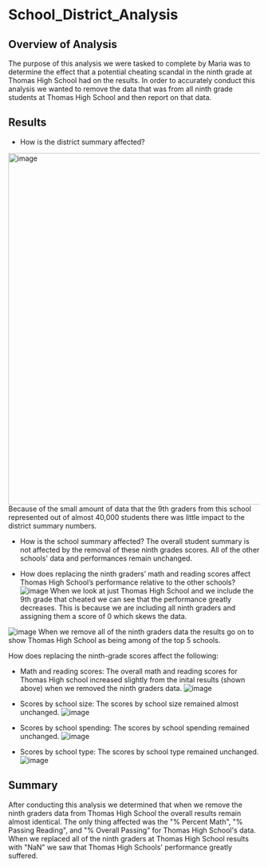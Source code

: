 # School_District_Analysis

## Overview of Analysis
The purpose of this analysis we were tasked to complete by Maria was to determine the effect that a potential cheating scandal in the ninth grade at Thomas High School had on the results. In order to accurately conduct this analysis we wanted to remove the data that was from all ninth grade students at Thomas High School and then report on that data. 

## Results

- How is the district summary affected?
<img width="703" alt="image" src="https://user-images.githubusercontent.com/96085210/150695826-b3889d40-05fd-4850-a349-a61174b906b4.png">
Because of the small amount of data that the 9th graders from this school represented out of almost 40,000 students there was little impact to the district summary numbers.

- How is the school summary affected?
The overall student summary is not affected by the removal of these ninth grades scores. All of the other schools' data and performances remain unchanged. 

- How does replacing the ninth graders’ math and reading scores affect Thomas High School’s performance relative to the other schools?
![image](https://user-images.githubusercontent.com/96085210/150696211-fcc734ab-ccfc-4d95-a703-ac190a4bc0fc.png)
When we look at just Thomas High School and we include the 9th grade that cheated we can see that the performance greatly decreases. This is because we are including all ninth graders and assigning them a score of 0 which skews the data. 

![image](https://user-images.githubusercontent.com/96085210/150696249-18a38fb4-40cf-4052-bc44-905e437fa072.png)
When we remove all of the ninth graders data the results go on to show Thomas High School as being among of the top 5 schools. 

How does replacing the ninth-grade scores affect the following:
 - Math and reading scores:
   The overall math and reading scores for Thomas High school increased slightly from the inital results (shown above) when we removed the ninth graders data.
   ![image](https://user-images.githubusercontent.com/96085210/150696422-f86b7eb7-9140-438b-ab52-0004cc6cd33f.png)

 - Scores by school size:
  The scores by school size remained almost unchanged.
  ![image](https://user-images.githubusercontent.com/96085210/150697400-3ff62e98-cf9b-4b9a-bf7d-f05683a51c60.png)


 - Scores by school spending:
   The scores by school spending remained unchanged.
   ![image](https://user-images.githubusercontent.com/96085210/150697387-b80461be-07ca-4278-9145-59a1ea4ef72b.png)

  - Scores by school type:
    The scores by school type remained unchanged. 
  ![image](https://user-images.githubusercontent.com/96085210/150697350-90cc2017-f625-41b5-8fbb-291b5616481f.png)

## Summary
 
 After conducting this analysis we determined that when we remove the ninth graders data from Thomas High School the overall results remain almost identical. The only thing affected was the "% Percent Math", "% Passing Reading", and "% Overall Passing" for Thomas High School's data. When we replaced all of the ninth graders at Thomas High School results with "NaN" we saw that Thomas High Schools' performance greatly suffered. 
